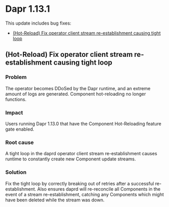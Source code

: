 # Dapr 1.13.1

This update includes bug fixes:

- [(Hot-Reload) Fix operator client stream re-establishment causing tight loop](#hot-reload-fix-operator-client-stream-re-establishment-causing-tight-loop)

## (Hot-Reload) Fix operator client stream re-establishment causing tight loop

### Problem

The operator becomes DDoSed by the Dapr runtime, and an extreme amount of logs are generated.
Component hot-reloading no longer functions.

### Impact

Users running Dapr 1.13.0 that have the Component Hot-Reloading feature gate enabled.

### Root cause

A tight loop in the daprd operator client stream re-establishment causes runtime to constantly create new Component update streams.

### Solution

Fix the tight loop by correctly breaking out of retries after a successful re-establishment.
Also ensures daprd will re-reconcile all Components in the event of a stream re-establishment, catching any Components which might have been deleted while the stream was down.
